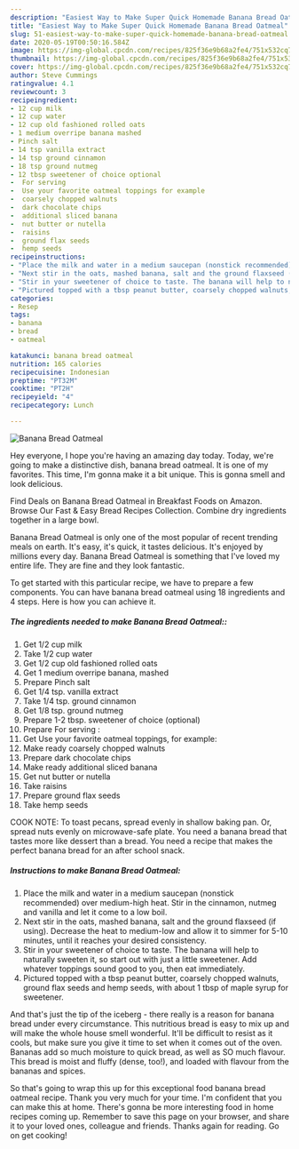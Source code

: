 ```yaml
---
description: "Easiest Way to Make Super Quick Homemade Banana Bread Oatmeal"
title: "Easiest Way to Make Super Quick Homemade Banana Bread Oatmeal"
slug: 51-easiest-way-to-make-super-quick-homemade-banana-bread-oatmeal
date: 2020-05-19T00:50:16.584Z
image: https://img-global.cpcdn.com/recipes/825f36e9b68a2fe4/751x532cq70/banana-bread-oatmeal-recipe-main-photo.jpg
thumbnail: https://img-global.cpcdn.com/recipes/825f36e9b68a2fe4/751x532cq70/banana-bread-oatmeal-recipe-main-photo.jpg
cover: https://img-global.cpcdn.com/recipes/825f36e9b68a2fe4/751x532cq70/banana-bread-oatmeal-recipe-main-photo.jpg
author: Steve Cummings
ratingvalue: 4.1
reviewcount: 3
recipeingredient:
- 12 cup milk
- 12 cup water
- 12 cup old fashioned rolled oats
- 1 medium overripe banana mashed
- Pinch salt
- 14 tsp vanilla extract
- 14 tsp ground cinnamon
- 18 tsp ground nutmeg
- 12 tbsp sweetener of choice optional
-  For serving 
-  Use your favorite oatmeal toppings for example
-  coarsely chopped walnuts
-  dark chocolate chips
-  additional sliced banana
-  nut butter or nutella
-  raisins
-  ground flax seeds
-  hemp seeds
recipeinstructions:
- "Place the milk and water in a medium saucepan (nonstick recommended) over medium-high heat. Stir in the cinnamon, nutmeg and vanilla and let it come to a low boil."
- "Next stir in the oats, mashed banana, salt and the ground flaxseed (if using). Decrease the heat to medium-low and allow it to simmer for 5-10 minutes, until it reaches your desired consistency."
- "Stir in your sweetener of choice to taste. The banana will help to naturally sweeten it, so start out with just a little sweetener. Add whatever toppings sound good to you, then eat immediately."
- "Pictured topped with a tbsp peanut butter, coarsely chopped walnuts, ground flax seeds and hemp seeds, with about 1 tbsp of maple syrup for sweetener."
categories:
- Resep
tags:
- banana
- bread
- oatmeal

katakunci: banana bread oatmeal
nutrition: 165 calories
recipecuisine: Indonesian
preptime: "PT32M"
cooktime: "PT2H"
recipeyield: "4"
recipecategory: Lunch

---
```



![Banana Bread Oatmeal](https://img-global.cpcdn.com/recipes/825f36e9b68a2fe4/751x532cq70/banana-bread-oatmeal-recipe-main-photo.jpg)

Hey everyone, I hope you're having an amazing day today. Today, we're going to make a distinctive dish, banana bread oatmeal. It is one of my favorites. This time, I'm gonna make it a bit unique. This is gonna smell and look delicious.

Find Deals on Banana Bread Oatmeal in Breakfast Foods on Amazon. Browse Our Fast &amp; Easy Bread Recipes Collection. Combine dry ingredients together in a large bowl.

Banana Bread Oatmeal is only one of the most popular of recent trending meals on earth. It's easy, it's quick, it tastes delicious. It's enjoyed by millions every day. Banana Bread Oatmeal is something that I've loved my entire life. They are fine and they look fantastic.


To get started with this particular recipe, we have to prepare a few components. You can have banana bread oatmeal using 18 ingredients and 4 steps. Here is how you can achieve it.

##### The ingredients needed to make Banana Bread Oatmeal::

1. Get 1/2 cup milk
1. Take 1/2 cup water
1. Get 1/2 cup old fashioned rolled oats
1. Get 1 medium overripe banana, mashed
1. Prepare Pinch salt
1. Get 1/4 tsp. vanilla extract
1. Take 1/4 tsp. ground cinnamon
1. Get 1/8 tsp. ground nutmeg
1. Prepare 1-2 tbsp. sweetener of choice (optional)
1. Prepare  For serving :
1. Get  Use your favorite oatmeal toppings, for example:
1. Make ready  coarsely chopped walnuts
1. Prepare  dark chocolate chips
1. Make ready  additional sliced banana
1. Get  nut butter or nutella
1. Take  raisins
1. Prepare  ground flax seeds
1. Take  hemp seeds


COOK NOTE: To toast pecans, spread evenly in shallow baking pan. Or, spread nuts evenly on microwave-safe plate. You need a banana bread that tastes more like dessert than a bread. You need a recipe that makes the perfect banana bread for an after school snack. 

##### Instructions to make Banana Bread Oatmeal:

1. Place the milk and water in a medium saucepan (nonstick recommended) over medium-high heat. Stir in the cinnamon, nutmeg and vanilla and let it come to a low boil.
1. Next stir in the oats, mashed banana, salt and the ground flaxseed (if using). Decrease the heat to medium-low and allow it to simmer for 5-10 minutes, until it reaches your desired consistency.
1. Stir in your sweetener of choice to taste. The banana will help to naturally sweeten it, so start out with just a little sweetener. Add whatever toppings sound good to you, then eat immediately.
1. Pictured topped with a tbsp peanut butter, coarsely chopped walnuts, ground flax seeds and hemp seeds, with about 1 tbsp of maple syrup for sweetener.


And that&#39;s just the tip of the iceberg - there really is a reason for banana bread under every circumstance. This nutritious bread is easy to mix up and will make the whole house smell wonderful. It&#39;ll be difficult to resist as it cools, but make sure you give it time to set when it comes out of the oven. Bananas add so much moisture to quick bread, as well as SO much flavour. This bread is moist and fluffy (dense, too!), and loaded with flavour from the bananas and spices. 

So that's going to wrap this up for this exceptional food banana bread oatmeal recipe. Thank you very much for your time. I'm confident that you can make this at home. There's gonna be more interesting food in home recipes coming up. Remember to save this page on your browser, and share it to your loved ones, colleague and friends. Thanks again for reading. Go on get cooking!

